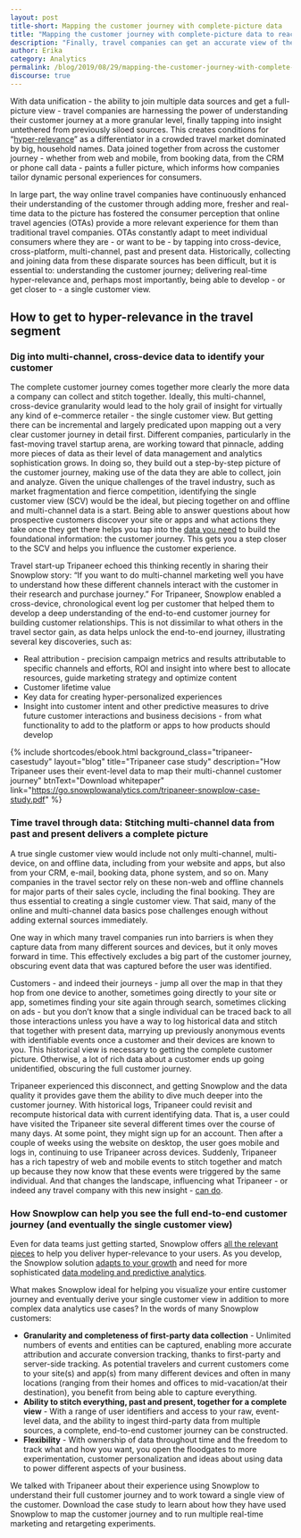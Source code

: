 ```yaml
---
layout: post
title-short: Mapping the customer journey with complete-picture data
title: "Mapping the customer journey with complete-picture data to reach the single customer view"
description: "Finally, travel companies can get an accurate view of the end-to-end customer journey by joining multiple data sources, letting them get closer to the single customer view."
author: Erika
category: Analytics
permalink: /blog/2019/08/29/mapping-the-customer-journey-with-complete-picture-data/
discourse: true
---
```



With data unification - the ability to join multiple data sources and get a full-picture view - travel companies are harnessing the power of understanding their customer journey at a more granular level, finally tapping into insight untethered from previously siloed sources. This creates conditions for “[hyper-relevance](https://www.accenture.com/se-en/insights/travel/hyper-relevance-in-travel)” as a differentiator in a crowded travel market dominated by big, household names. Data joined together from across the customer journey - whether from web and mobile, from booking data, from the CRM or phone call data - paints a fuller picture, which informs how companies tailor dynamic personal experiences for consumers. 

In large part, the way online travel companies have continuously enhanced their understanding of the customer through adding more, fresher and real-time data to the picture has fostered the consumer perception that online travel agencies (OTAs) provide a more relevant experience for them than traditional travel companies. OTAs constantly adapt to meet individual consumers where they are  - or want to be - by tapping into cross-device, cross-platform, multi-channel, past and present data. Historically, collecting and joining data from these disparate sources has been difficult, but it is essential to: understanding the customer journey; delivering real-time hyper-relevance and, perhaps most importantly, being able to develop - or get closer to - a single customer view.


## How to get to hyper-relevance in the travel segment


### Dig into multi-channel, cross-device data to identify your customer

The complete customer journey comes together more clearly the more data a company can collect and stitch together. Ideally, this multi-channel, cross-device granularity would lead to the holy grail of insight for virtually any kind of e-commerce retailer - the single customer view. But getting there can be incremental and largely predicated upon mapping out a very clear customer journey in detail first. Different companies, particularly in the fast-moving travel startup arena, are working toward that pinnacle, adding more pieces of data as their level of data management and analytics sophistication grows. In doing so, they build out a step-by-step picture of the customer journey, making use of the data they are able to collect, join and analyze. Given the unique challenges of the travel industry, such as market fragmentation and fierce competition, identifying the single customer view (SCV) would be the ideal, but piecing together on and offline and multi-channel data is a start. Being able to answer questions about how prospective customers discover your site or apps and what actions they take once they get there helps you tap into the [data you need](https://snowplowanalytics.com/blog/2019/03/06/snowplow-for-retail-part-1-what-data-do-I-track/) to build the foundational information: the customer journey. This gets you a step closer to the SCV and helps you influence the customer experience. 

Travel start-up Tripaneer echoed this thinking recently in sharing their Snowplow story: “If you want to do multi-channel marketing well you have to understand how these different channels interact with the customer in their research and purchase journey.” For Tripaneer, Snowplow enabled a cross-device, chronological event log per customer that helped them to develop a deep understanding of the end-to-end customer journey for building customer relationships. This is not dissimilar to what others in the travel sector gain, as data helps unlock the end-to-end journey, illustrating several key discoveries, such as: 



*   Real attribution - precision campaign metrics and results attributable to specific channels and efforts, ROI and insight into where best to allocate resources, guide marketing strategy and optimize content
*   Customer lifetime value
*   Key data for creating hyper-personalized experiences 
*   Insight into customer intent and other predictive measures to drive future customer interactions and business decisions - from what functionality to add to the platform or apps to how products should develop



 {% include shortcodes/ebook.html background_class="tripaneer-casestudy" layout="blog" title="Tripaneer case study" description="How Tripaneer uses their event-level data to map their multi-channel customer journey" btnText="Download whitepaper" link="https://go.snowplowanalytics.com/tripaneer-snowplow-case-study.pdf" %}





### Time travel through data: Stitching multi-channel data from past and present delivers a complete picture

A true single customer view would include not only multi-channel, multi-device, on and offline data, including from your website and apps, but also from your CRM, e-mail, booking data, phone system, and so on. Many companies in the travel sector rely on these non-web and offline channels for major parts of their sales cycle, including the final booking. They are thus essential to creating a single customer view. That said, many of the online and multi-channel data basics pose challenges enough without adding external sources immediately. 

One way in which many travel companies run into barriers is when they capture data from many different sources and devices, but it only moves forward in time. This effectively excludes a big part of the customer journey, obscuring event data that was captured before the user was identified. 

Customers - and indeed their journeys - jump all over the map in that they hop from one device to another, sometimes going directly to your site or app, sometimes finding your site again through search, sometimes clicking on ads - but you don’t know that a single individual can be traced back to all those interactions unless you have a way to log historical data and stitch that together with present data, marrying up previously anonymous events with identifiable events once a customer and their devices are known to you. This historical view is necessary to getting the complete customer picture. Otherwise, a lot of rich data about a customer ends up going unidentified, obscuring the full customer journey. 

Tripaneer experienced this disconnect, and getting Snowplow and the data quality it provides gave them the ability to dive much deeper into the customer journey. With historical logs, Tripaneer could revisit and recompute historical data with current identifying data. That is, a user could have visited the Tripaneer site several different times over the course of many days. At some point, they might sign up for an account. Then after a couple of weeks using the website on desktop, the user goes mobile and logs in, continuing to use Tripaneer across devices. Suddenly, Tripaneer has a rich tapestry of web and mobile events to stitch together and match up because they now know that these events were triggered by the same individual. And that changes the landscape, influencing what Tripaneer - or indeed any travel company with this new insight - [can do](https://snowplowanalytics.com/blog/2019/03/06/snowplow-for-retail-part-1-how-can-I-use-snowplow/).


### How Snowplow can help you see the full end-to-end customer journey (and eventually the single customer view)

Even for data teams just getting started, Snowplow offers [all the relevant pieces](https://snowplowanalytics.com/blog/2019/03/06/snowplow-for-retail-part-3-what-can-we-do-with-data-when-were-getting-started/) to help you deliver hyper-relevance to your users. As you develop, the Snowplow solution [adapts to your growth](https://snowplowanalytics.com/blog/2019/03/06/snowplow-for-retail-part-4-what-can-we-do-with-data-when-were-growing/) and need for more sophisticated [data modeling and predictive analytics](https://snowplowanalytics.com/blog/2019/03/06/snowplow-for-retail-part-5-what-can-we-do-with-data-when-were-well-established/).

What makes Snowplow ideal for helping you visualize your entire customer journey and eventually derive your single customer view in addition to more complex data analytics use cases? In the words of many Snowplow customers:



*   **Granularity and completeness of first-party data collection** - Unlimited numbers of events and entities can be captured, enabling more accurate attribution and accurate conversion tracking, thanks to first-party and server-side tracking. As potential travelers and current customers come to your site(s) and app(s) from many different devices and often in many locations (ranging from their homes and offices to mid-vacation/at their destination), you benefit from being able to capture everything.
*   **Ability to stitch everything, past and present, together for a complete view** - With a range of user identifiers and access to your raw, event-level data, and the ability to ingest third-party data from multiple sources, a complete, end-to-end customer journey can be constructed.
*   **Flexibility** - With ownership of data throughout time and the freedom to track what and how you want, you open the floodgates to more experimentation, customer personalization and ideas about using data to power different aspects of your business.

 

We talked with Tripaneer about their experience using Snowplow to understand their full customer journey and to work toward a single view of the customer. Download the case study to learn about how they have used Snowplow to map the customer journey and to run multiple real-time marketing and retargeting experiments.